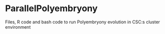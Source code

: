 # ParallelPolyembryony
Files, R code and bash code to run Polyembryony evolution in CSC:s cluster environment
